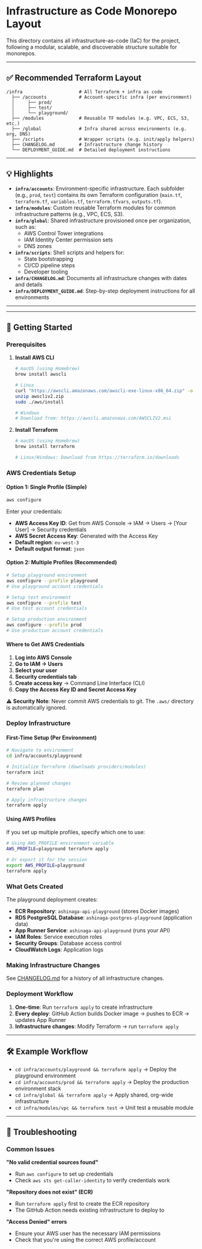 # Infrastructure as Code Monorepo Layout

This directory contains all infrastructure-as-code (IaC) for the project, following a modular, scalable, and discoverable structure suitable for monorepos.

---

## ✅ Recommended Terraform Layout

```
/infra                     # All Terraform + infra as code
  ├── /accounts            # Account-specific infra (per environment)
  │     ├── prod/
  │     ├── test/
  │     └── playground/
  ├── /modules             # Reusable TF modules (e.g. VPC, ECS, S3, etc.)
  ├── /global              # Infra shared across environments (e.g. org, DNS)
  ├── /scripts             # Wrapper scripts (e.g. init/apply helpers)
  ├── CHANGELOG.md         # Infrastructure change history
  └── DEPLOYMENT_GUIDE.md  # Detailed deployment instructions
```

---

## 💡 Highlights

- **`infra/accounts`**: Environment-specific infrastructure. Each subfolder (e.g., `prod`, `test`) contains its own Terraform configuration (`main.tf`, `terraform.tf`, `variables.tf`, `terraform.tfvars`, `outputs.tf`).
- **`infra/modules`**: Custom reusable Terraform modules for common infrastructure patterns (e.g., VPC, ECS, S3).
- **`infra/global`**: Shared infrastructure provisioned once per organization, such as:
  - AWS Control Tower integrations
  - IAM Identity Center permission sets
  - DNS zones
- **`infra/scripts`**: Shell scripts and helpers for:
  - State bootstrapping
  - CI/CD pipeline steps
  - Developer tooling
- **`infra/CHANGELOG.md`**: Documents all infrastructure changes with dates and details
- **`infra/DEPLOYMENT_GUIDE.md`**: Step-by-step deployment instructions for all environments

---

---

## 🚀 Getting Started

### Prerequisites

1. **Install AWS CLI**
   ```bash
   # macOS (using Homebrew)
   brew install awscli
   
   # Linux
   curl "https://awscli.amazonaws.com/awscli-exe-linux-x86_64.zip" -o "awscliv2.zip"
   unzip awscliv2.zip
   sudo ./aws/install
   
   # Windows
   # Download from: https://awscli.amazonaws.com/AWSCLIV2.msi
   ```

2. **Install Terraform**
   ```bash
   # macOS (using Homebrew)
   brew install terraform
   
   # Linux/Windows: Download from https://terraform.io/downloads
   ```

### AWS Credentials Setup

#### Option 1: Single Profile (Simple)
```bash
aws configure
```
Enter your credentials:
- **AWS Access Key ID**: Get from AWS Console → IAM → Users → [Your User] → Security credentials
- **AWS Secret Access Key**: Generated with the Access Key
- **Default region**: `eu-west-3`
- **Default output format**: `json`

#### Option 2: Multiple Profiles (Recommended)
```bash
# Setup playground environment
aws configure --profile playground
# Use playground account credentials

# Setup test environment
aws configure --profile test
# Use test account credentials

# Setup production environment  
aws configure --profile prod
# Use production account credentials
```

#### Where to Get AWS Credentials

1. **Log into AWS Console**
2. **Go to IAM → Users**
3. **Select your user**
4. **Security credentials tab**
5. **Create access key** → Command Line Interface (CLI)
6. **Copy the Access Key ID and Secret Access Key**

⚠️ **Security Note**: Never commit AWS credentials to git. The `.aws/` directory is automatically ignored.

### Deploy Infrastructure

#### First-Time Setup (Per Environment)

```bash
# Navigate to environment
cd infra/accounts/playground

# Initialize Terraform (downloads providers/modules)
terraform init

# Review planned changes
terraform plan

# Apply infrastructure changes
terraform apply
```

#### Using AWS Profiles

If you set up multiple profiles, specify which one to use:

```bash
# Using AWS_PROFILE environment variable
AWS_PROFILE=playground terraform apply

# Or export it for the session
export AWS_PROFILE=playground
terraform apply
```

### What Gets Created

The playground deployment creates:
- **ECR Repository**: `ashinaga-api-playground` (stores Docker images)
- **RDS PostgreSQL Database**: `ashinaga-postgres-playground` (application data)
- **App Runner Service**: `ashinaga-api-playground` (runs your API)
- **IAM Roles**: Service execution roles
- **Security Groups**: Database access control
- **CloudWatch Logs**: Application logs

### Making Infrastructure Changes

See [CHANGELOG.md](./CHANGELOG.md) for a history of all infrastructure changes.

### Deployment Workflow

1. **One-time**: Run `terraform apply` to create infrastructure
2. **Every deploy**: GitHub Action builds Docker image → pushes to ECR → updates App Runner
3. **Infrastructure changes**: Modify Terraform → run `terraform apply`

---

## 🛠 Example Workflow

- `cd infra/accounts/playground && terraform apply` → Deploy the playground environment
- `cd infra/accounts/prod && terraform apply` → Deploy the production environment stack
- `cd infra/global && terraform apply` → Apply shared, org-wide infrastructure
- `cd infra/modules/vpc && terraform test` → Unit test a reusable module

---

## 🔧 Troubleshooting

### Common Issues

**"No valid credential sources found"**
- Run `aws configure` to set up credentials
- Check `aws sts get-caller-identity` to verify credentials work

**"Repository does not exist" (ECR)**
- Run `terraform apply` first to create the ECR repository
- The GitHub Action needs existing infrastructure to deploy to

**"Access Denied" errors**
- Ensure your AWS user has the necessary IAM permissions
- Check that you're using the correct AWS profile/account